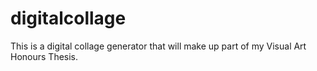 # digitalcollage

This is a digital collage generator that will make up part of my Visual Art Honours Thesis.
